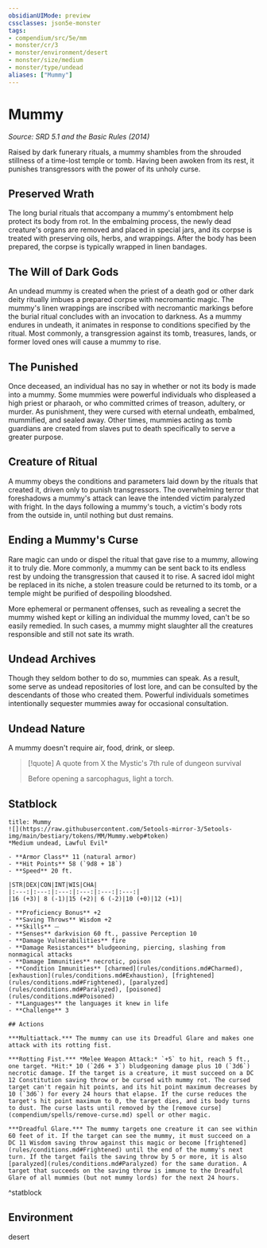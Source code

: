 ```yaml
---
obsidianUIMode: preview
cssclasses: json5e-monster
tags:
- compendium/src/5e/mm
- monster/cr/3
- monster/environment/desert
- monster/size/medium
- monster/type/undead
aliases: ["Mummy"]
---
```

# Mummy
*Source: SRD 5.1 and the Basic Rules (2014)*  

Raised by dark funerary rituals, a mummy shambles from the shrouded stillness of a time-lost temple or tomb. Having been awoken from its rest, it punishes transgressors with the power of its unholy curse.

## Preserved Wrath

The long burial rituals that accompany a mummy's entombment help protect its body from rot. In the embalming process, the newly dead creature's organs are removed and placed in special jars, and its corpse is treated with preserving oils, herbs, and wrappings. After the body has been prepared, the corpse is typically wrapped in linen bandages.

## The Will of Dark Gods

An undead mummy is created when the priest of a death god or other dark deity ritually imbues a prepared corpse with necromantic magic. The mummy's linen wrappings are inscribed with necromantic markings before the burial ritual concludes with an invocation to darkness. As a mummy endures in undeath, it animates in response to conditions specified by the ritual. Most commonly, a transgression against its tomb, treasures, lands, or former loved ones will cause a mummy to rise.

## The Punished

Once deceased, an individual has no say in whether or not its body is made into a mummy. Some mummies were powerful individuals who displeased a high priest or pharaoh, or who committed crimes of treason, adultery, or murder. As punishment, they were cursed with eternal undeath, embalmed, mummified, and sealed away. Other times, mummies acting as tomb guardians are created from slaves put to death specifically to serve a greater purpose.

## Creature of Ritual

A mummy obeys the conditions and parameters laid down by the rituals that created it, driven only to punish transgressors. The overwhelming terror that foreshadows a mummy's attack can leave the intended victim paralyzed with fright. In the days following a mummy's touch, a victim's body rots from the outside in, until nothing but dust remains.

## Ending a Mummy's Curse

Rare magic can undo or dispel the ritual that gave rise to a mummy, allowing it to truly die. More commonly, a mummy can be sent back to its endless rest by undoing the transgression that caused it to rise. A sacred idol might be replaced in its niche, a stolen treasure could be returned to its tomb, or a temple might be purified of despoiling bloodshed.

More ephemeral or permanent offenses, such as revealing a secret the mummy wished kept or killing an individual the mummy loved, can't be so easily remedied. In such cases, a mummy might slaughter all the creatures responsible and still not sate its wrath.

## Undead Archives

Though they seldom bother to do so, mummies can speak. As a result, some serve as undead repositories of lost lore, and can be consulted by the descendants of those who created them. Powerful individuals sometimes intentionally sequester mummies away for occasional consultation.

## Undead Nature

A mummy doesn't require air, food, drink, or sleep.

> [!quote] A quote from X the Mystic's 7th rule of dungeon survival  
> 
> Before opening a sarcophagus, light a torch.


## Statblock

```ad-statblock
title: Mummy
![](https://raw.githubusercontent.com/5etools-mirror-3/5etools-img/main/bestiary/tokens/MM/Mummy.webp#token)
*Medium undead, Lawful Evil*

- **Armor Class** 11 (natural armor)
- **Hit Points** 58 (`9d8 + 18`)
- **Speed** 20 ft.

|STR|DEX|CON|INT|WIS|CHA|
|:---:|:---:|:---:|:---:|:---:|:---:|
|16 (+3)| 8 (-1)|15 (+2)| 6 (-2)|10 (+0)|12 (+1)|

- **Proficiency Bonus** +2
- **Saving Throws** Wisdom +2
- **Skills** ⏤
- **Senses** darkvision 60 ft., passive Perception 10
- **Damage Vulnerabilities** fire
- **Damage Resistances** bludgeoning, piercing, slashing from nonmagical attacks
- **Damage Immunities** necrotic, poison
- **Condition Immunities** [charmed](rules/conditions.md#Charmed), [exhaustion](rules/conditions.md#Exhaustion), [frightened](rules/conditions.md#Frightened), [paralyzed](rules/conditions.md#Paralyzed), [poisoned](rules/conditions.md#Poisoned)
- **Languages** the languages it knew in life
- **Challenge** 3

## Actions

***Multiattack.*** The mummy can use its Dreadful Glare and makes one attack with its rotting fist.

***Rotting Fist.*** *Melee Weapon Attack:* `+5` to hit, reach 5 ft., one target. *Hit:* 10 (`2d6 + 3`) bludgeoning damage plus 10 (`3d6`) necrotic damage. If the target is a creature, it must succeed on a DC 12 Constitution saving throw or be cursed with mummy rot. The cursed target can't regain hit points, and its hit point maximum decreases by 10 (`3d6`) for every 24 hours that elapse. If the curse reduces the target's hit point maximum to 0, the target dies, and its body turns to dust. The curse lasts until removed by the [remove curse](compendium/spells/remove-curse.md) spell or other magic.

***Dreadful Glare.*** The mummy targets one creature it can see within 60 feet of it. If the target can see the mummy, it must succeed on a DC 11 Wisdom saving throw against this magic or become [frightened](rules/conditions.md#Frightened) until the end of the mummy's next turn. If the target fails the saving throw by 5 or more, it is also [paralyzed](rules/conditions.md#Paralyzed) for the same duration. A target that succeeds on the saving throw is immune to the Dreadful Glare of all mummies (but not mummy lords) for the next 24 hours.
```
^statblock

## Environment

desert